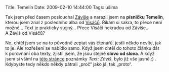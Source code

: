 Title: Temelín
Date: 2009-02-10 14:44:00
Tags: ušima

Tak jsem před časem poslouchal
[Záviše](http://cs.wikipedia.org/wiki/Milan_Smrčka) a narazil jsem
na **písničku Temelín**, kterou jsem znal z posledního alba od
[Visáčů](http://cs.wikipedia.org/wiki/Visací_zámek_(hudební_skupina)).
Říkám si sakra, to přece není možné… Text je prakticky stejný…
Přece Visáči nekradou od Záviše… A Záviš od Visáčů?

No, chtěl jsem se na to původně zeptat vás čtenářů, jestli někdo
nevíte, jak to je. Ale rozřešení se nabídlo samo. Když jsem chtěl
do tohoto článku dát k porovnání oba texty, zjistil jsem, že jsou
stejné **slovo od slova**. A když jsem si všiml na
[této stránce](http://www.visaci.cz/cs/texty/punk-temelin) poznámky
*Text: Záviš*, bylo již vše jasné :) . Kdybyste tedy někdo někdy
pátrali „proč“ jako já, tak „proto“.